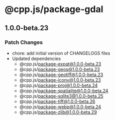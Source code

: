 # @cpp.js/package-gdal

## 1.0.0-beta.23

### Patch Changes

- chore: add initial version of CHANGELOGS files
- Updated dependencies
  - @cpp.js/package-expat@1.0.0-beta.23
  - @cpp.js/package-geos@1.0.0-beta.23
  - @cpp.js/package-geotiff@1.0.0-beta.23
  - @cpp.js/package-iconv@1.0.0-beta.23
  - @cpp.js/package-proj@1.0.0-beta.24
  - @cpp.js/package-spatialite@1.0.0-beta.24
  - @cpp.js/package-sqlite3@1.0.0-beta.25
  - @cpp.js/package-tiff@1.0.0-beta.26
  - @cpp.js/package-webp@1.0.0-beta.24
  - @cpp.js/package-zlib@1.0.0-beta.29
